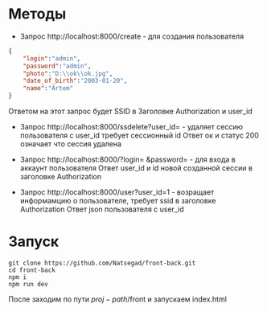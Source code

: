 # Методы

- Запрос http://localhost:8000/create - для создания пользователя
```json
{
    "login":"admin",
    "password":"admin",
    "photo":"D:\\ok\\ok.jpg",
    "date_of_birth":"2003-01-20",
    "name":"Artem"
}
```
Ответом на этот запрос будет SSID в Заголовке Authorization и user_id

- Запрос http://localhost:8000/ssdelete?user_id= - удаляет сессию пользователя с user_id требует сессионный id
Ответ ок и статус 200 означает что сессия удалена 

- Запрос http://localhost:8000/?login= &password= - для входа в аккаунт пользователя 
Ответ user_id и id новой созданной сессии в заголовке Authorization

- Запрос http://localhost:8000/user?user_id=1 - возращает информамцию о пользователе, требует ssid в заголовке Authorization
Ответ json пользователя с user_id 


# Запуск

```
git clone https://github.com/Natsegad/front-back.git 
cd front-back
npm i
npm run dev
```

После заходим по пути $proj-path$/front и запускаем index.html
